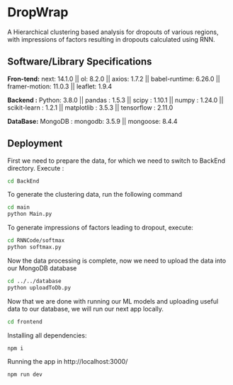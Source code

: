 # DropWrap

A Hierarchical clustering based analysis for dropouts of various regions, with impressions of factors resulting in dropouts calculated using RNN.

## Software/Library Specifications

**Fron-tend:**
next: 14.1.0
||
ol: 8.2.0
||
axios: 1.7.2
||
babel-runtime: 6.26.0
||
framer-motion: 11.0.3
||
leaflet: 1.9.4

**Backend :**
Python: 3.8.0
||
pandas : 1.5.3
||
scipy : 1.10.1
||
numpy : 1.24.0
||
scikit-learn : 1.2.1
||
matplotlib : 3.5.3
||
tensorflow : 2.11.0

**DataBase:** MongoDB :
mongodb: 3.5.9
||
mongoose: 8.4.4

## Deployment

First we need to prepare the data, for which we need to switch to BackEnd directory. Execute :

```bash
cd BackEnd
```

To generate the clustering data, run the following command

```bash
cd main
python Main.py
```

To generate impressions of factors leading to dropout, execute:

```bash
cd RNNCode/softmax
python softmax.py
```

Now the data processing is complete, now we need to upload the data into our MongoDB database

```bash
cd ../../database
python uploadToDb.py
```

Now that we are done with running our ML models and uploading useful data to our database, we will run our next app locally.

```bash
cd frontend
```

Installing all dependencies:

```bash
npm i
```

Running the app in http://localhost:3000/

```bash
npm run dev
```
